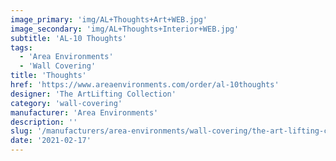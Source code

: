 ```yaml
---
image_primary: 'img/AL+Thoughts+Art+WEB.jpg'
image_secondary: 'img/AL+Thoughts+Interior+WEB.jpg'
subtitle: 'AL-10 Thoughts'
tags:
  - 'Area Environments'
  - 'Wall Covering'
title: 'Thoughts'
href: 'https://www.areaenvironments.com/order/al-10thoughts'
designer: 'The ArtLifting Collection'
category: 'wall-covering'
manufacturer: 'Area Environments'
description: ''
slug: '/manufacturers/area-environments/wall-covering/the-art-lifting-collection-thoughts'
date: '2021-02-17'
---
```

